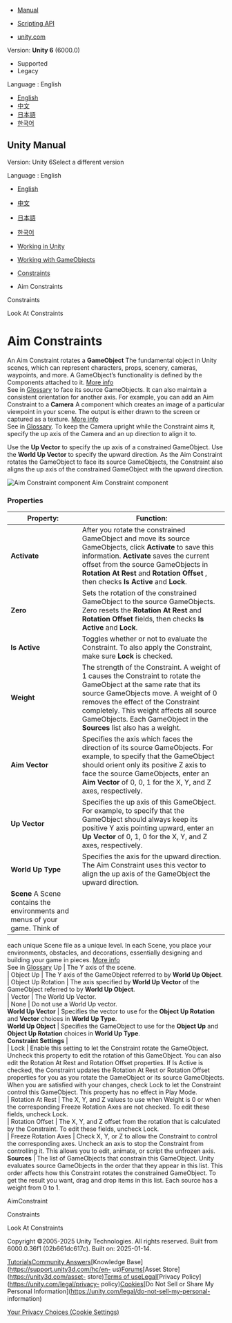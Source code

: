 [](https://docs.unity3d.com)

  * [Manual](../Manual/index.html)
  * [Scripting API](../ScriptReference/index.html)

  * [unity.com](https://unity.com/)

Version: **Unity 6** (6000.0)

  * Supported
  * Legacy

Language : English

  * [English](/Manual/class-AimConstraint.html)
  * [中文](/cn/current/Manual/class-AimConstraint.html)
  * [日本語](/ja/current/Manual/class-AimConstraint.html)
  * [한국어](/kr/current/Manual/class-AimConstraint.html)

[](https://docs.unity3d.com)

## Unity Manual

Version: Unity 6Select a different version

Language : English

  * [English](/Manual/class-AimConstraint.html)
  * [中文](/cn/current/Manual/class-AimConstraint.html)
  * [日本語](/ja/current/Manual/class-AimConstraint.html)
  * [한국어](/kr/current/Manual/class-AimConstraint.html)

  * [Working in Unity](working-in-unity.html)
  * [Working with GameObjects](working-with-gameobjects.html)
  * [Constraints](Constraints.html)
  * Aim Constraints

[](Constraints.html)

Constraints

[](class-LookAtConstraint.html)

Look At Constraints

# Aim Constraints

An Aim Constraint rotates a **GameObject** The fundamental object in Unity
scenes, which can represent characters, props, scenery, cameras, waypoints,
and more. A GameObject’s functionality is defined by the Components attached
to it. [More info](class-GameObject.html)  
See in [Glossary](Glossary.html#GameObject) to face its source GameObjects. It
can also maintain a consistent orientation for another axis. For example, you
can add an Aim Constraint to a **Camera** A component which creates an image
of a particular viewpoint in your scene. The output is either drawn to the
screen or captured as a texture. [More info](CamerasOverview.html)  
See in [Glossary](Glossary.html#Camera). To keep the Camera upright while the
Constraint aims it, specify the up axis of the Camera and an up direction to
align it to.

Use the **Up Vector** to specify the up axis of a constrained GameObject. Use
the **World Up Vector** to specify the upward direction. As the Aim Constraint
rotates the GameObject to face its source GameObjects, the Constraint also
aligns the up axis of the constrained GameObject with the upward direction.

![Aim Constraint component](../uploads/Main/AimConstraint.png) Aim Constraint
component

### Properties

**Property:** | **Function:**  
---|---  
**Activate** | After you rotate the constrained GameObject and move its source GameObjects, click **Activate** to save this information. **Activate** saves the current offset from the source GameObjects in **Rotation At Rest** and **Rotation Offset** , then checks **Is Active** and **Lock**.  
**Zero** | Sets the rotation of the constrained GameObject to the source GameObjects. Zero resets the **Rotation At Rest** and **Rotation Offset** fields, then checks **Is Active** and **Lock**.  
**Is Active** | Toggles whether or not to evaluate the Constraint. To also apply the Constraint, make sure **Lock** is checked.  
**Weight** | The strength of the Constraint. A weight of 1 causes the Constraint to rotate the GameObject at the same rate that its source GameObjects move. A weight of 0 removes the effect of the Constraint completely. This weight affects all source GameObjects. Each GameObject in the **Sources** list also has a weight.  
**Aim Vector** | Specifies the axis which faces the direction of its source GameObjects. For example, to specify that the GameObject should orient only its positive Z axis to face the source GameObjects, enter an **Aim Vector** of 0, 0, 1 for the X, Y, and Z axes, respectively.  
**Up Vector** | Specifies the up axis of this GameObject. For example, to specify that the GameObject should always keep its positive Y axis pointing upward, enter an **Up Vector** of 0, 1, 0 for the X, Y, and Z axes, respectively.  
**World Up Type** | Specifies the axis for the upward direction. The Aim Constraint uses this vector to align the up axis of the GameObject the upward direction.  
| **Scene** A Scene contains the environments and menus of your game. Think of
each unique Scene file as a unique level. In each Scene, you place your
environments, obstacles, and decorations, essentially designing and building
your game in pieces. [More info](CreatingScenes.html)  
See in [Glossary](Glossary.html#Scene) Up | The Y axis of the scene.  
| Object Up | The Y axis of the GameObject referred to by **World Up Object**.  
| Object Up Rotation | The axis specified by **World Up Vector** of the GameObject referred to by **World Up Object**.  
| Vector | The World Up Vector.  
| None | Do not use a World Up vector.  
**World Up Vector** | Specifies the vector to use for the **Object Up Rotation** and **Vector** choices in **World Up Type**.  
**World Up Object** | Specifies the GameObject to use for the **Object Up** and **Object Up Rotation** choices in **World Up Type**.  
**Constraint Settings** |   
| Lock | Enable this setting to let the Constraint rotate the GameObject. Uncheck this property to edit the rotation of this GameObject. You can also edit the Rotation At Rest and Rotation Offset properties. If Is Active is checked, the Constraint updates the Rotation At Rest or Rotation Offset properties for you as you rotate the GameObject or its source GameObjects. When you are satisfied with your changes, check Lock to let the Constraint control this GameObject. This property has no effect in Play Mode.  
| Rotation At Rest | The X, Y, and Z values to use when Weight is 0 or when the corresponding Freeze Rotation Axes are not checked. To edit these fields, uncheck Lock.  
| Rotation Offset | The X, Y, and Z offset from the rotation that is calculated by the Constraint. To edit these fields, uncheck Lock.  
| Freeze Rotation Axes | Check X, Y, or Z to allow the Constraint to control the corresponding axes. Uncheck an axis to stop the Constraint from controlling it. This allows you to edit, animate, or script the unfrozen axis.  
**Sources** | The list of GameObjects that constrain this GameObject. Unity evaluates source GameObjects in the order that they appear in this list. This order affects how this Constraint rotates the constrained GameObject. To get the result you want, drag and drop items in this list. Each source has a weight from 0 to 1.  
  
AimConstraint

[](Constraints.html)

Constraints

[](class-LookAtConstraint.html)

Look At Constraints

Copyright ©2005-2025 Unity Technologies. All rights reserved. Built from
6000.0.36f1 (02b661dc617c). Built on: 2025-01-14.

[Tutorials](https://learn.unity.com/)[Community
Answers](https://answers.unity3d.com)[Knowledge
Base](https://support.unity3d.com/hc/en-
us)[Forums](https://forum.unity3d.com)[Asset Store](https://unity3d.com/asset-
store)[Terms of
use](https://docs.unity3d.com/Manual/TermsOfUse.html)[Legal](https://unity.com/legal)[Privacy
Policy](https://unity.com/legal/privacy-
policy)[Cookies](https://unity.com/legal/cookie-policy)[Do Not Sell or Share
My Personal Information](https://unity.com/legal/do-not-sell-my-personal-
information)

[Your Privacy Choices (Cookie Settings)](javascript:void\(0\);)

